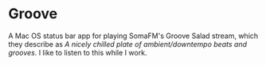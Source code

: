 # Groove

A Mac OS status bar app for playing SomaFM's Groove Salad stream, which they describe as _A nicely chilled plate of ambient/downtempo beats and grooves._ I like to listen to this while I work.
